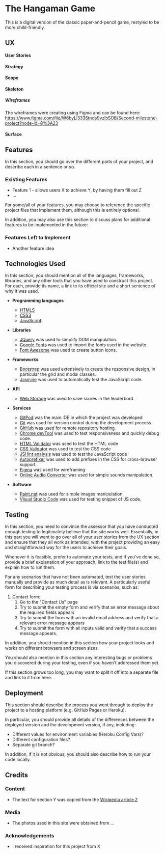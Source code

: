 # The Hangaman Game

This is a digital version of the classic paper-and-pencil game, restyled to be more child-friendly.
 
## UX
 
#### User Stories

#### Strategy

#### Scope

#### Skeleton

##### Wireframes

The wireframes were creating using Figma and can be found here:
https://www.figma.com/file/W6byLl333Stnds9vzlbSOB/Second-milestone-project?node-id=8%3A23 

#### Surface

## Features

In this section, you should go over the different parts of your project, and describe each in a sentence or so.
 
### Existing Features
- Feature 1 - allows users X to achieve Y, by having them fill out Z
- ...

For some/all of your features, you may choose to reference the specific project files that implement them, although this is entirely optional.

In addition, you may also use this section to discuss plans for additional features to be implemented in the future:

### Features Left to Implement
- Another feature idea

## Technologies Used

In this section, you should mention all of the languages, frameworks, libraries, and any other tools that you have used to construct this project. For each, provide its name, a link to its official site and a short sentence of why it was used.

- **Programming languages**
    - [HTMLS](https://devdocs.io/html/) 
    - [CSS3](https://devdocs.io/css/) 
    - [JavaScript](https://devdocs.io/javascript/) 

- **Libraries**
    - [JQuery](https://jquery.com) was used to simplify DOM manipulation.
    - [Google Fonts](https://fonts.google.com/) was used to import the fonts used in the website.
    - [Font Awesome](https://fontawesome.com/) was used to create button icons.

- **Frameworks**
    - [Bootstrap](https://getbootstrap.com/) was used extensively to create the responsive design, in particular the grid and modal classes.
    - [Jasmine](https://jasmine.github.io/) was used to automatically test the JavaScript code.

- **API**
    - [Web Storage](https://www.w3schools.com/html/html5_webstorage.asp) was used to save scores in the leaderbord.

- **Services**
    - [GitPod](https://www.gitpod.io/) was the main IDE in which the project was developed
    - [Git](https://git-scm.com/) was used for version control during the development process.
    - [GitHub](https://github.com/) was used for remote repository hosting.
    - [Chrome devTool](https://developers.google.com/web/tools/chrome-devtools) was used to test responsiveness and quickly debug code.
    - [HTML Validator](https://validator.w3.org/) was used to test the HTML code
    - [CSS Validator](https://jigsaw.w3.org/css-validator/) was used to test the CSS code
    - [JSHint analysis](https://jigsaw.w3.org/css-validator/) was used to test the JavaScript code
    - [Autoprefixer](https://autoprefixer.github.io/) was used to add prefixes in the CSS for cross-browser support.
    - [Figma](https://www.figma.com/) was used for wireframing
    - [Online Audio Converter](https://online-audio-converter.com/it/) was used for simple sounds manipulation.

- **Software**
    - [Paint.net](https://www.getpaint.net/) was used for simple images manipulation.
    - [Visual Studio Code](https://code.visualstudio.com/) was used for testing snippet of JS code.


## Testing

In this section, you need to convince the assessor that you have conducted enough testing to legitimately believe that the site works well. Essentially, in this part you will want to go over all of your user stories from the UX section and ensure that they all work as intended, with the project providing an easy and straightforward way for the users to achieve their goals.

Whenever it is feasible, prefer to automate your tests, and if you've done so, provide a brief explanation of your approach, link to the test file(s) and explain how to run them.

For any scenarios that have not been automated, test the user stories manually and provide as much detail as is relevant. A particularly useful form for describing your testing process is via scenarios, such as:

1. Contact form:
    1. Go to the "Contact Us" page
    2. Try to submit the empty form and verify that an error message about the required fields appears
    3. Try to submit the form with an invalid email address and verify that a relevant error message appears
    4. Try to submit the form with all inputs valid and verify that a success message appears.

In addition, you should mention in this section how your project looks and works on different browsers and screen sizes.

You should also mention in this section any interesting bugs or problems you discovered during your testing, even if you haven't addressed them yet.

If this section grows too long, you may want to split it off into a separate file and link to it from here.

## Deployment

This section should describe the process you went through to deploy the project to a hosting platform (e.g. GitHub Pages or Heroku).

In particular, you should provide all details of the differences between the deployed version and the development version, if any, including:
- Different values for environment variables (Heroku Config Vars)?
- Different configuration files?
- Separate git branch?

In addition, if it is not obvious, you should also describe how to run your code locally.


## Credits

### Content
- The text for section Y was copied from the [Wikipedia article Z](https://en.wikipedia.org/wiki/Z)

### Media
- The photos used in this site were obtained from ...

### Acknowledgements

- I received inspiration for this project from X
